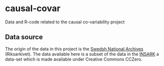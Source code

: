 # causal-covar
Data and R-code related to the causal co-variability project

## Data source
The origin of the data in this project is the [Swedsh National Archives](https://riksarkivet.se/startpage) (Riksarkivet). The data available here is a subset of the data in the [INSARK](https://riksarkivet.se/psidata#INSARK) a data-set which is made available under Creative Commons CCZero. 
